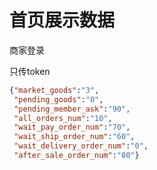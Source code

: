 # 首页展示数据

商家登录

只传token

```json
{"market_goods":"3",
 "pending_goods":"0",
 "pending_member_ask":"90",
 "all_orders_num":"10",
 "wait_pay_order_num":"70",
 "wait_ship_order_num":"60",
 "wait_delivery_order_num":"0",
 "after_sale_order_num":"80"}
```

